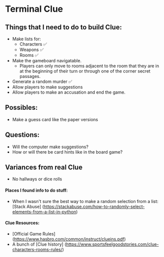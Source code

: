 # Terminal Clue

## Things that I need to do to build Clue: 
- Make lists for: 
    - Characters :white_check_mark:
    - Weapons :white_check_mark:
    - Rooms :white_check_mark:
- Make the gameboard navigatable.
    - Players can only move to rooms adjacent to the room that they are in at the beginning of their turn or through one of the corner secret passages. 
- Generate a random murder :white_check_mark:
- Allow players to make suggestions
- Allow players to make an accusation and end the game. 


## Possibles: 
- Make a guess card like the paper versions 

## Questions: 
- Will the computer make suggestions? 
- How or will there be card hints like in the board game? 

## Variances from real Clue
- No hallways or dice rolls


#### Places I found info to do stuff: 
- When I wasn't sure the best way to make a random selection from a list: [Stack Abuse] (https://stackabuse.com/how-to-randomly-select-elements-from-a-list-in-python)

#### Clue Resources: 
- [Official Game Rules] (https://www.hasbro.com/common/instruct/clueins.pdf)
- A bunch of [Clue history] (https://www.sportsfeelgoodstories.com/clue-characters-rooms-rules/)
